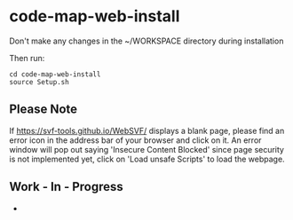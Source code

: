 # code-map-web-install

Don't make any changes in the ~/WORKSPACE directory during installation

Then run:

```
cd code-map-web-install
source Setup.sh
```

## Please Note

If  https://svf-tools.github.io/WebSVF/  displays a blank page, please find an error icon in the address bar of your browser and click on it. An error window will pop out saying 'Insecure Content Blocked' since page security is not implemented yet, click on 'Load unsafe Scripts' to load the webpage.

## Work - In - Progress

- 

